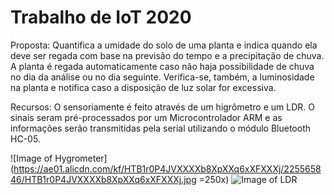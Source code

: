 # Trabalho de IoT 2020

Proposta: Quantifica a umidade do solo de uma planta e indica quando ela deve ser regada com base na previsão do tempo e a precipitação de chuva.
A planta é regada automaticamente caso não haja possibilidade de chuva no dia da análise ou no dia seguinte. Verifica-se, também, a luminosidade
na planta e notifica caso a disposição de luz solar for excessiva.

Recursos: O sensoriamente é feito através de um higrômetro e um LDR. O sinais seram pré-processados por um Microcontrolador ARM e as informações
serão transmitidas pela serial utilizando o módulo Bluetooth HC-05.

![Image of Hygrometer](https://ae01.alicdn.com/kf/HTB1r0P4JVXXXXb8XpXXq6xXFXXXj/225565846/HTB1r0P4JVXXXXb8XpXXq6xXFXXXj.jpg =250x)
![Image of LDR](https://sc01.alicdn.com/kf/HTB1Da3pKFXXXXXRapXXq6xXFXXXP.jpg_350x350.jpg)
